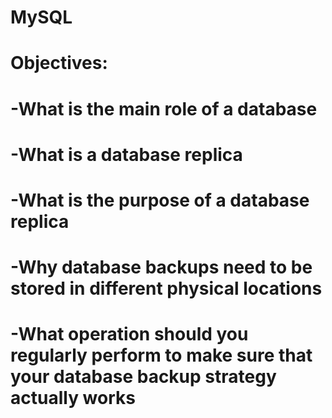 # MySQL
# Objectives:
#	-What is the main role of a database
#	-What is a database replica
#	-What is the purpose of a database replica
#	-Why database backups need to be stored in different physical locations
#	-What operation should you regularly perform to make sure that your database backup strategy actually works
